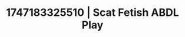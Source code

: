 ---
categories:
- Mormon missionary
- Real amateur
- MILF fantasy
- Gagging sounds
- Erotic gaze
image: /assets/images/1747183325510.webp
layout: post
seo:
  description: Featured content with high-quality ABDL Play, Scat Fetish. HD images
    available.
  keywords: ABDL Play, Scat Fetish
  og_image: /assets/images/1747183325510.webp
  schema_type: VisualArtwork
tags:
- ABDL Play
- '#1747183325510'
- Scat Fetish
title: 1747183325510 | Scat Fetish ABDL Play
---